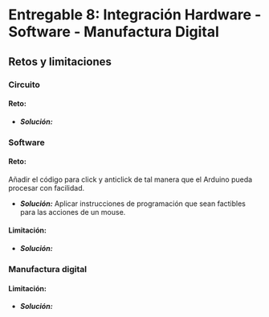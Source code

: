 # Entregable 8: Integración Hardware - Software - Manufactura Digital
## Retos y limitaciones
### Circuito
#### Reto: 

- ***Solución:***
### Software
#### Reto:
Añadir el código para click y anticlick de tal manera que el Arduino pueda procesar con facilidad.
- ***Solución:*** Aplicar instrucciones de programación que sean factibles para las acciones de un mouse.

#### Limitación: 

- ***Solución:*** 

### Manufactura digital
#### Limitación: 

- ***Solución:*** 
